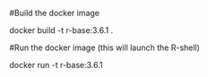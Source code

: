 #Build the docker image 

docker build -t r-base:3.6.1 .


#Run the docker image (this will launch the R-shell)

docker run -t r-base:3.6.1
